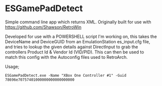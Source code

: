 # ESGamePadDetect

Simple command line app which returns XML.  Originally built for use with https://github.com/Shawson/RetroWin

Developed for use with a POWERSHELL script I'm working on, this takes the DeviceName and DeviceGUID from an EmulationStation es_input.cfg file, and tries to lookup the given details against DirectInput to grab the controllers Product Id & Vendor Id (VID/PID).  This can then be used to match this config with the Autoconfig files used to RetroArch.

Usage;

    ESGamePadDetect.exe -Name "XBox One Controller #1" -Guid 78696e70757401000000000000000000
